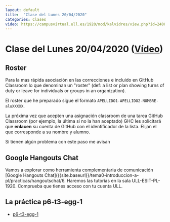 ```yaml
---
layout: default
title:  "Clase del Lunes 20/04/2020"
categories: Clases
video: https://campusvirtual.ull.es/1920/mod/kalvidres/view.php?id=240888
---
```


# Clase del Lunes 20/04/2020  ([Vídeo]({{page.video}}))

## Roster

Para la mas rápida asociación en las correcciones e incluido en GitHub Classroom lo que denominan un "roster" (def: a list or plan showing turns of duty or leave for individuals or groups in an organization). 

El roster  que he preparado sigue el formato 
`APELLIDO1-APELLIDO2-NOMBRE-aluXXXXX`.

La próxima vez que acepten una asignación classroom de una tarea GitHub Classroom (por ejemplo, la última si no la han aceptado)  GHC les solicitará que **enlacen** su cuenta de GitHub con el identificador de la lista. Elijan el que corresponde a su nombre y alumno.

Si tienen algún problema con este paso me avisan

## Google Hangouts Chat

Vamos a explorar como herramienta complementaria de comunicación [Google Hangouts Chat]({{site.baseurl}}/tema0-introduccion-a-pl/practicas/hangoutschat/6. 
Haremos las tutorías en la sala ULL-ESIT-PL-1920. Comprueba que tienes acceso con tu cuenta ULL.

## La práctica p6-t3-egg-1

* [p6-t3-egg-1]({{site.baseurl}}/tema3-analisis-descendente-predictivo-recursivo/practicas/p6-t3-egg-1/)
